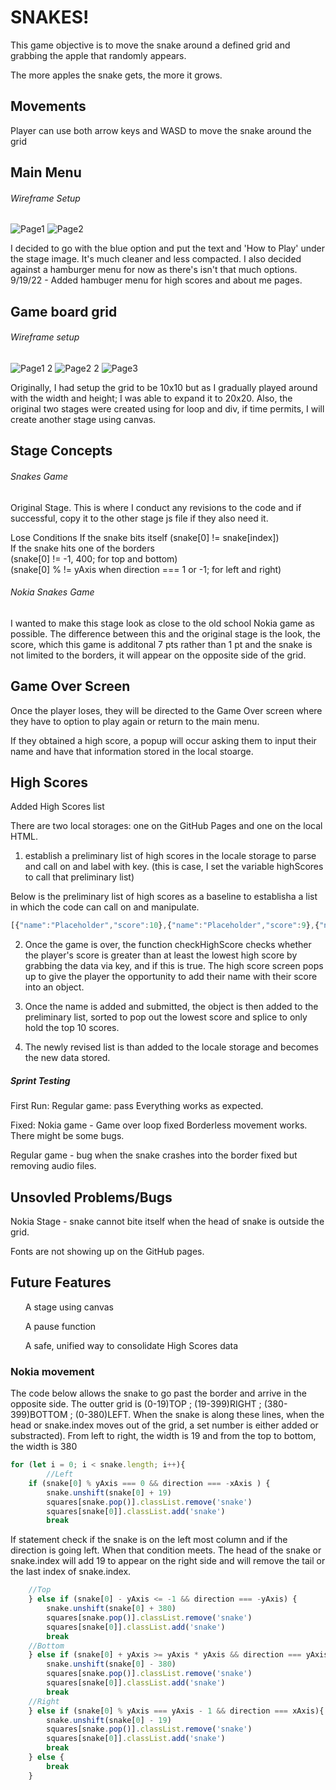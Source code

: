 <h1>SNAKES!</h1>

This game objective is to move the snake around a defined grid and grabbing the apple that randomly appears. 

The more apples the snake gets, the more it grows.

<h2>Movements</h2>
Player can use both arrow keys and WASD to move the snake around the grid

<h2>Main Menu</h2>

<h6>Wireframe Setup</h6>

![Page1](https://user-images.githubusercontent.com/105724406/190867832-c04370f0-d988-46be-989d-71795a08a186.jpg)
![Page2](https://user-images.githubusercontent.com/105724406/190867833-ed47d1a9-965d-486f-bf99-cd4513c505f4.jpg)

I decided to go with the blue option and put the text and 'How to Play' under the stage image.
It's much cleaner and less compacted. I also decided against a hamburger menu for now as there's isn't that much options.
9/19/22 - Added hambuger menu for high scores and about me pages.

<h2>Game board grid</h2>

<h6>Wireframe setup</h6>

![Page1 2](https://user-images.githubusercontent.com/105724406/190867999-16b02ed9-e9d5-4156-ab1e-b350ca5007a8.jpg)
![Page2 2](https://user-images.githubusercontent.com/105724406/190868000-39acae9a-9d38-4bbc-a6a9-dd1c82bc2218.jpg)
![Page3](https://user-images.githubusercontent.com/105724406/190868001-75e78873-f2ac-477a-b476-44312e18b1fa.jpg)

Originally, I had setup the grid to be 10x10 but as I gradually played around with the width and height; I was able to expand it to 20x20. Also, the original two stages were created using for loop and div, if time permits, I will create another stage using canvas.

<h2>Stage Concepts</h2>
<h6>Snakes Game</h6>
Original Stage. This is where I conduct any revisions to the code and if successful, copy it to the other stage js file if they also need it. 

<h7>Lose Conditions</h7>
If the snake bits itself (snake[0] != snake[index])<br>
If the snake hits one of the borders<br> 
(snake[0] != -1, 400; for top and bottom) <br>
(snake[0] % != yAxis when direction === 1 or -1; for left and right)

<h6>Nokia Snakes Game</h6>
I wanted to make this stage look as close to the old school Nokia game as possible. 
The difference between this and the original stage is the look, the score, which this game is additonal 7 pts rather than 1 pt and the snake is not limited to the borders, it will appear on the opposite side of the grid.

<h2>Game Over Screen</h2>
Once the player loses, they will be directed to the Game Over screen where they have to option to play again or return to the main menu.

If they obtained a high score, a popup will occur asking them to input their name and have that information stored in the local stoarge. 

<h2>High Scores</h2>
Added High Scores list 

There are two local storages: one on the GitHub Pages and one on the local HTML.

1. establish a preliminary list of high scores in the locale storage to parse and call on and label with key. (this is case, I set the variable highScores to call that preliminary list)

Below is the preliminary list of high scores as a baseline to establisha a list in which the code can call on and manipulate. 

```javascript
[{"name":"Placeholder","score":10},{"name":"Placeholder","score":9},{"name":"Placeholder","score":8},{"name":"Placeholder","score":7},{"name":"Placeholder","score":6},{"name":"Placeholder","score":5},{"name":"Placeholder","score":4},{"name":"Placeholder","score":3},{"name":"Placeholder","score":2},{"name":"Placeholder","score":1}]
 ```

2. Once the game is over, the function checkHighScore checks whether the player's score is greater than at least the lowest high score by grabbing the data via key, and if this is true. The high score screen pops up to give the player the opportunity to add their name with their score into an object. 

3. Once the name is added and submitted, the object is then added to the preliminary list, sorted to pop out the lowest score and splice to only hold the top 10 scores. 

4. The newly revised list is than added to the locale storage and becomes the new data stored.

<h5>Sprint Testing</h5>
First Run:
Regular game: pass
Everything works as expected. 

Fixed: 
Nokia game - Game over loop fixed
Borderless movement works. There might be some bugs.

Regular game - bug when the snake crashes into the border fixed but removing audio files.


<h2>Unsovled Problems/Bugs</h2>
Nokia Stage - snake cannot bite itself when the head of snake is outside the grid. 

Fonts are not showing up on the GitHub pages.

<h2>Future Features</h2>
<ul>A stage using canvas</ul>
<ul>A pause function</ul>
<ul>A safe, unified way to consolidate High Scores data</ul>


<h3>Nokia movement</h3>
<p> The code below allows the snake to go past the border and arrive in the opposite side. The outter grid is (0-19)TOP ; (19-399)RIGHT ; (380-399)BOTTOM ; (0-380)LEFT. When the snake is along these lines, when the head or snake.index moves out of the grid, a set number is either added or substracted).
From left to right, the width is 19 and from the top to bottom, the width is 380</p>

```javascript
for (let i = 0; i < snake.length; i++){
        //Left
    if (snake[0] % yAxis === 0 && direction === -xAxis ) { 
        snake.unshift(snake[0] + 19)
        squares[snake.pop()].classList.remove('snake')
        squares[snake[0]].classList.add('snake')
        break
```

If statement check if the snake is on the left most column and if the direction is going left. 
When that condition meets. The head of the snake or snake.index will add 19 to appear on the right side and will remove the tail or the last index of snake.index.

```javascript
    //Top 
    } else if (snake[0] - yAxis <= -1 && direction === -yAxis) {
        snake.unshift(snake[0] + 380)
        squares[snake.pop()].classList.remove('snake')
        squares[snake[0]].classList.add('snake')
        break
    //Bottom
    } else if (snake[0] + yAxis >= yAxis * yAxis && direction === yAxis) {
        snake.unshift(snake[0] - 380)
        squares[snake.pop()].classList.remove('snake')
        squares[snake[0]].classList.add('snake')
        break
    //Right
    } else if (snake[0] % yAxis === yAxis - 1 && direction === xAxis){ 
        snake.unshift(snake[0] - 19)
        squares[snake.pop()].classList.remove('snake')
        squares[snake[0]].classList.add('snake')
        break
    } else {
        break
    }
```


